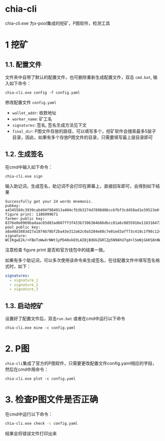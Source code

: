 # chia-cli
chia-cli.exe 为x-pool集成的挖矿，P图软件，检测工具

# 1 挖矿

## 1.1. 配置文件
文件夹中自带了默认的配置文件，也可删除重新生成配置文件，双击 `cmd.bat`, 输入如下命令：

```
chia-cli.exe config -f config.yaml
```
修改配置文件 `config.yaml`

* `wallet_addr`: 收款地址
* `worker_name`: 矿工名
* `signatures`: 签名, 签名生成方法见下文
* `final_dir`: P图文件存放的路径，可以填写多个，挖矿软件会搜索最多5层子目录，因此，如果有多个存放P图文件的目录，只需要填写最上层目录即可

## 1.2. 生成签名
在cmd中输入如下命令：

```
chia-cli.exe sign
```
输入助记词，生成签名，助记词不会打印在屏幕上，直接回车即可，会得到如下结果

```
Successfully get your 24 words mnemonic.
pubkey: a4345569c3939cab494f984913a404cfb3b3274d7898d06cc6fbf3cd458ad1e39523e6f5fd5e054840878881d4acca51
figure print: 1186999671
farmer public key: 8376e0e0969badaac03d83ad607ff3f433b7396384b86dbcc81a6c0855916e118316473a30a7ffe134fda53245f7b34b
pool public key: a8a48d3883d27a1874b78bf2ba43e312a62c0a5284e88c7e01ed3aff73c418c1f98c124699edb5687514fd795f38d81c
signature: WCIKgwE2k/+FBeToWwXrNWt1yPD40xkO3LAIBjBdUkZGRlZp5N9AhU7qd+lSmNjGkKS8nNWqoqhyZ1Dk3a6X29/XvWgwzQVJ4ghM5p17JJzE8qsBKMm8ME7y8D/+A6dUfJ2vDKaAJIaVEK4SZ/UtyUuGvqQ7vW5B9jw/+xlXjncLUGmD/UbPJMwJohYygCho6RCyEBtuHtn3/vZzfMSoNWy443dxHgzfNMaRCLPE5WmkR/bo+qY6Bv52r0Uil5zJv7uZdKgEoNhzce27fncthRfcBlpAS2M0rbRtrkoKPsuBJ5jQkeJilHg983pdffmI5G5nhCrxDXdaYFGS38aEzA==
```
注意检查 figure print 是否和官方钱包中的结果一致。

如果有多个助记词，可以多次使用该命令来生成签名，在往配置文件中填写签名格式时，如下：

```yaml
signatures:
  - signature_1
  - signature_2
  - signature_3
```

## 1.3. 启动挖矿
设置好了配置文件后，双击`run.bat` 或者在cmd中运行以下命令

```shell
chia-cli.exe mine -c config.yaml
```

# 2. P图
`chia-cli`集成了官方的P图软件，只需要更改配置文件config.yaml相应的字段，然后在cmd中用命令：

```shell
chia-cli.exe plot -c config.yaml
```

# 3. 检查P图文件是否正确
在cmd中运行以下命令：

```bash
chia-cli.exe check -c config.yaml
```
结果会将错误文件打印出来
